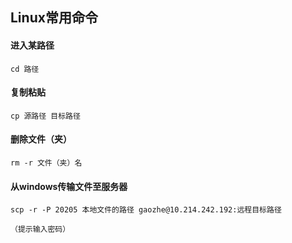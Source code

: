 ## Linux常用命令

#### 进入某路径

```
cd 路径
```

#### 复制粘贴

```
cp 源路径 目标路径
```

#### 删除文件（夹）

```
rm -r 文件（夹）名
```

#### 从windows传输文件至服务器

```
scp -r -P 20205 本地文件的路径 gaozhe@10.214.242.192:远程目标路径

（提示输入密码）
```



